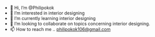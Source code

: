 - 👋 Hi, I’m @Philipokok
- 👀 I’m interested in interior designing
- 🌱 I’m currently learning interior designing
- 💞️ I’m looking to collaborate on topics concerning interior designing.
- 📫 How to reach me .. philipokok106@gmail.com

<!---
Philipokok/Philipokok is a ✨ special ✨ repository because its `README.md` (this file) appears on your GitHub profile.
You can click the Preview link to take a look at your changes.
--->
